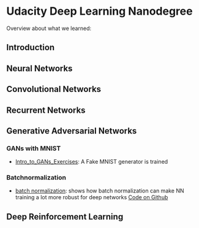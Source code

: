 # Udacity Deep Learning Nanodegree

Overview about what we learned:

## Introduction

## Neural Networks

## Convolutional Networks

## Recurrent Networks

## Generative Adversarial Networks

### GANs with MNIST
- [Intro_to_GANs_Exercises](Intro_to_GANs_Exercises.html): A Fake MNIST generator is trained

### Batchnormalization
- [batch normalization](Batch_Normalization_Lesson.html): shows how batch normalization can make NN training a lot more robust for deep networks [Code on Github](https://github.com/sabinem/udacity_DL/blob/master/batch_normalization/README.md)

## Deep Reinforcement Learning


